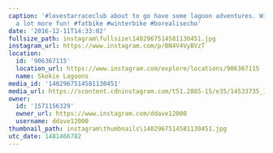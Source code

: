 ```yaml
---
caption: '#lovestarraceclub about to go have some lagoon adventures. Winter just got
  a lot more fun! #fatbike #winterbike #borealisecho'
date: '2016-12-11T14:33:02'
fullsize_path: instagram\fullsize\1402967514581130451.jpg
instagram_url: https://www.instagram.com/p/BN4V4VyBVzT
location:
  id: '906367115'
  location_url: https://www.instagram.com/explore/locations/906367115
  name: Skokie Lagoons
media_id: '1402967514581130451'
media_url: https://scontent.cdninstagram.com/t51.2885-15/e35/14533735_1181344918621630_5797772255471599616_n.jpg?ig_cache_key=MTQwMjk2NzUxNDU4MTEzMDQ1MQ%3D%3D.2
owner:
  id: '1571156329'
  owner_url: https://www.instagram.com/ddave12000
  username: ddave12000
thumbnail_path: instagram\thumbnails\1402967514581130451.jpg
utc_date: 1481466782
---
```


